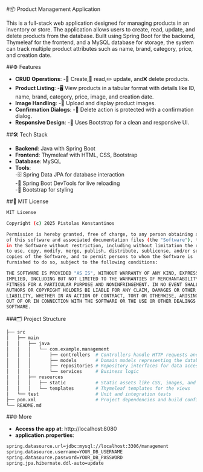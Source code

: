#📦 Product Management Application

This is a full-stack web application designed for managing products in an inventory or store. The application allows users to create, read, update, and delete products from the database. Built using Spring Boot for the backend, Thymeleaf for the frontend, and a MySQL database for storage, the system can track multiple product attributes such as name, brand, category, price, and creation date.

##⚙️ Features

- **CRUD Operations**: 
  -📝 Create,📖 read,✏️ update, and❌ delete products.
- **Product Listing**:
  -🖥️ View products in a tabular format with details like ID, name, brand, category, price, image, and creation date.
- **Image Handling**: 
  -📸 Upload and display product images.
- **Confirmation Dialogs**: 
  -🚨 Delete action is protected with a confirmation dialog.
- **Responsive Design**:
  -📱 Uses Bootstrap for a clean and responsive UI.

##🛠️ Tech Stack

- **Backend**: Java with Spring Boot  
- **Frontend**: Thymeleaf with HTML, CSS, Bootstrap  
- **Database**: MySQL  
- **Tools**:  
  -🗄️ Spring Data JPA for database interaction  
  -🔄 Spring Boot DevTools for live reloading  
  -🎨 Bootstrap for styling  

##📝 MIT License

```bash
MIT License

Copyright (c) 2025 Pistolas Konstantinos

Permission is hereby granted, free of charge, to any person obtaining a copy
of this software and associated documentation files (the "Software"), to deal
in the Software without restriction, including without limitation the rights
to use, copy, modify, merge, publish, distribute, sublicense, and/or sell
copies of the Software, and to permit persons to whom the Software is
furnished to do so, subject to the following conditions:

THE SOFTWARE IS PROVIDED "AS IS", WITHOUT WARRANTY OF ANY KIND, EXPRESS OR
IMPLIED, INCLUDING BUT NOT LIMITED TO THE WARRANTIES OF MERCHANTABILITY,
FITNESS FOR A PARTICULAR PURPOSE AND NONINFRINGEMENT. IN NO EVENT SHALL THE
AUTHORS OR COPYRIGHT HOLDERS BE LIABLE FOR ANY CLAIM, DAMAGES OR OTHER
LIABILITY, WHETHER IN AN ACTION OF CONTRACT, TORT OR OTHERWISE, ARISING FROM,
OUT OF OR IN CONNECTION WITH THE SOFTWARE OR THE USE OR OTHER DEALINGS IN THE
SOFTWARE.

```
###🗂️ Project Structure
```bash
├── src
│   ├── main
│   │   ├── java
│   │   │   └── com.example.management
│   │   │       ├── controllers  # Controllers handle HTTP requests and responses
│   │   │       ├── models       # Domain models representing the database entities
│   │   │       ├── repositories # Repository interfaces for data access
│   │   │       └── services     # Business logic
│   │   ├── resources
│   │   │   ├── static           # Static assets like CSS, images, and JS
│   │   │   └── templates        # Thymeleaf templates for the views
│   └── test                     # Unit and integration tests
├── pom.xml                      # Project dependencies and build configuration
└── README.md
```
##🌐 More
- **Access the app at**:
http://localhost:8080
- **application.properties**:
```bash
spring.datasource.url=jdbc:mysql://localhost:3306/management
spring.datasource.username=YOUR_DB_USERNAME
spring.datasource.password=YOUR_DB_PASSWORD
spring.jpa.hibernate.ddl-auto=update
```


